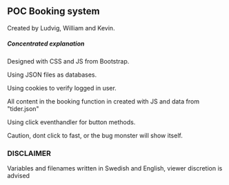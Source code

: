 ## POC Booking system

Created by Ludvig, William and Kevin.

##### Concentrated explanation
Designed with CSS and JS from Bootstrap.

Using JSON files as databases.

Using cookies to verify logged in user.

All content in the booking function in created with JS and data from "tider.json"

Using click eventhandler for button methods.

Caution, dont click to fast, or the bug monster will show itself.

### DISCLAIMER

Variables and filenames written in Swedish and English, viewer discretion is advised
